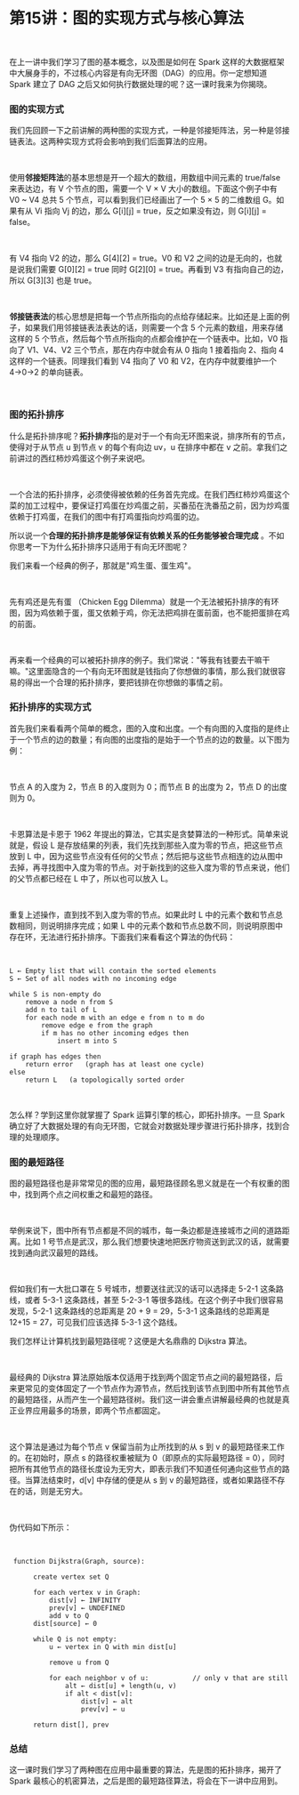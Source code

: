 # 第15讲：图的实现方式与核心算法

<br />

在上一讲中我们学习了图的基本概念，以及图是如何在 Spark 这样的大数据框架中大展身手的，不过核心内容是有向无环图（DAG）的应用。你一定想知道 Spark 建立了 DAG 之后又如何执行数据处理的呢？这一课时我来为你揭晓。  

### **图的实现方式**

我们先回顾一下之前讲解的两种图的实现方式，一种是邻接矩阵法，另一种是邻接链表法。这两种实现方式将会影响到我们后面算法的应用。

<br />

使用**邻接矩阵法**的基本思想是开一个超大的数组，用数组中间元素的 true/false 来表达边，有 V 个节点的图，需要一个 V × V 大小的数组。下面这个例子中有 V0 \~ V4 总共 5 个节点，可以看到我们已经画出了一个 5 × 5 的二维数组 G。如果有从 Vi 指向 Vj 的边，那么 G\[i\]\[j\] = true，反之如果没有边，则 G\[i\]\[j\] = false。

<br />

有 V4 指向 V2 的边，那么 G\[4\]\[2\] = true。V0 和 V2 之间的边是无向的，也就是说我们需要 G\[0\]\[2\] = true 同时 G\[2\]\[0\] = true。再看到 V3 有指向自己的边，所以 G\[3\]\[3\] 也是 true。

<br />


<Image alt="" src="https://s0.lgstatic.com/i/image3/M01/68/BA/Cgq2xl5PhMCAeUfMAAGzC982uo4755.png"/> 


<br />

**邻接链表法**的核心思想是把每一个节点所指向的点给存储起来。比如还是上面的例子，如果我们用邻接链表法表达的话，则需要一个含 5 个元素的数组，用来存储这样的 5 个节点，然后每个节点所指向的点都会维护在一个链表中。比如，V0 指向了 V1、V4、V2 三个节点，那在内存中就会有从 0 指向 1 接着指向 2、指向 4 这样的一个链表。同理我们看到 V4 指向了 V0 和 V2，在内存中就要维护一个 4→0→2 的单向链表。

<br />


<Image alt="" src="https://s0.lgstatic.com/i/image3/M01/68/BA/Cgq2xl5PhP6AOqjUAAJeI18cJBs969.png"/> 


### **图的拓扑排序**

什么是拓扑排序呢？**拓扑排序**指的是对于一个有向无环图来说，排序所有的节点，使得对于从节点 u 到节点 v 的每个有向边 uv，u 在排序中都在 v 之前。拿我们之前讲过的西红柿炒鸡蛋这个例子来说吧。

<br />


<Image alt="" src="https://s0.lgstatic.com/i/image3/M01/68/BA/Cgq2xl5PhRiASCvUAAEg6MYD32c725.png"/> 


<br />

一个合法的拓扑排序，必须使得被依赖的任务首先完成。在我们西红柿炒鸡蛋这个菜的加工过程中，要保证打鸡蛋在炒鸡蛋之前，买番茄在洗番茄之前，因为炒鸡蛋依赖于打鸡蛋，在我们的图中有打鸡蛋指向炒鸡蛋的边。

所以说一个**合理的拓扑排序是能够保证有依赖关系的任务能够被合理完成** 。不如你思考一下为什么拓扑排序只适用于有向无环图呢？

我们来看一个经典的例子，那就是"鸡生蛋、蛋生鸡"。

<br />


<Image alt="" src="https://s0.lgstatic.com/i/image3/M01/68/BA/Cgq2xl5PhTaATFu_AADm09R0Qrs108.png"/> 


先有鸡还是先有蛋 （Chicken Egg Dilemma）就是一个无法被拓扑排序的有环图，因为鸡依赖于蛋，蛋又依赖于鸡，你无法把鸡排在蛋前面，也不能把蛋排在鸡的前面。

<br />


<Image alt="" src="https://s0.lgstatic.com/i/image3/M01/68/BA/Cgq2xl5PhVmABMV-AACqQHeznac129.png"/> 


<br />

再来看一个经典的可以被拓扑排序的例子。我们常说："等我有钱要去干嘛干嘛。"这里面隐含的一个有向无环图就是钱指向了你想做的事情，那么我们就很容易的得出一个合理的拓扑排序，要把钱排在你想做的事情之前。

### **拓扑排序的实现方式**

首先我们来看看两个简单的概念，图的入度和出度。一个有向图的入度指的是终止于一个节点的边的数量；有向图的出度指的是始于一个节点的边的数量。以下图为例：

<br />


<Image alt="" src="https://s0.lgstatic.com/i/image3/M01/68/BA/Cgq2xl5PhXqAHIPnAAFlOiiY74g976.png"/> 


<br />

节点 A 的入度为 2，节点 B 的入度则为 0；而节点 B 的出度为 2，节点 D 的出度则为 0。

<br />

卡恩算法是卡恩于 1962 年提出的算法，它其实是贪婪算法的一种形式。简单来说就是，假设 L 是存放结果的列表，我们先找到那些入度为零的节点，把这些节点放到 L 中，因为这些节点没有任何的父节点；然后把与这些节点相连的边从图中去掉，再寻找图中入度为零的节点。对于新找到的这些入度为零的节点来说，他们的父节点都已经在 L 中了，所以也可以放入 L。

<br />

重复上述操作，直到找不到入度为零的节点。如果此时 L 中的元素个数和节点总数相同，则说明排序完成；如果 L 中的元素个数和节点总数不同，则说明原图中存在环，无法进行拓扑排序。下面我们来看看这个算法的伪代码：

<br />

```
L ← Empty list that will contain the sorted elements
S ← Set of all nodes with no incoming edge

while S is non-empty do
    remove a node n from S
    add n to tail of L
    for each node m with an edge e from n to m do
        remove edge e from the graph
        if m has no other incoming edges then
            insert m into S

if graph has edges then
    return error   (graph has at least one cycle)
else 
    return L   (a topologically sorted order
```

<br />

怎么样？学到这里你就掌握了 Spark 运算引擎的核心，即拓扑排序。一旦 Spark 确立好了大数据处理的有向无环图，它就会对数据处理步骤进行拓扑排序，找到合理的处理顺序。

### **图的最短路径**

图的最短路径也是非常常见的图的应用，最短路径顾名思义就是在一个有权重的图中，找到两个点之间权重之和最短的路径。

<br />

举例来说下，图中所有节点都是不同的城市，每一条边都是连接城市之间的道路距离。比如 1 号节点是武汉，那么我们想要快速地把医疗物资送到武汉的话，就需要找到通向武汉最短的路线。

<br />


<Image alt="" src="https://s0.lgstatic.com/i/image3/M01/68/BB/Cgq2xl5PhcKAUl9LAAF9nDbbVCQ658.png"/> 


<br />

假如我们有一大批口罩在 5 号城市，想要送往武汉的话可以选择走 5-2-1 这条路线，或者 5-3-1 这条路线，甚至 5-2-3-1 等很多路线。在这个例子中我们很容易发现，5-2-1 这条路线的总距离是 20 + 9 = 29，5-3-1 这条路线的总距离是 12+15 = 27，可见我们应该选择 5-3-1 这个路线。

我们怎样让计算机找到最短路径呢？这便是大名鼎鼎的 Dijkstra 算法。

<br />

最经典的 Dijkstra 算法原始版本仅适用于找到两个固定节点之间的最短路径，后来更常见的变体固定了一个节点作为源节点，然后找到该节点到图中所有其他节点的最短路径，从而产生一个最短路径树。我们这一讲会重点讲解最经典的也就是真正业界应用最多的场景，即两个节点都固定。

<br />

这个算法是通过为每个节点 v 保留当前为止所找到的从 s 到 v 的最短路径来工作的。在初始时，原点 s 的路径权重被赋为 0（即原点的实际最短路径 = 0），同时把所有其他节点的路径长度设为无穷大，即表示我们不知道任何通向这些节点的路径。当算法结束时，d\[v\] 中存储的便是从 s 到 v 的最短路径，或者如果路径不存在的话，则是无穷大。

<br />

伪代码如下所示：

<br />

```
 function Dijkstra(Graph, source):

      create vertex set Q

      for each vertex v in Graph:             
          dist[v] ← INFINITY                  
          prev[v] ← UNDEFINED                 
          add v to Q                      
      dist[source] ← 0                        
      
      while Q is not empty:
          u ← vertex in Q with min dist[u]    
                                              
          remove u from Q 
          
          for each neighbor v of u:           // only v that are still in Q
              alt ← dist[u] + length(u, v)
              if alt < dist[v]:               
                  dist[v] ← alt 
                  prev[v] ← u 

      return dist[], prev
```

### 总结

这一课时我们学习了两种图在应用中最重要的算法，先是图的拓扑排序，揭开了 Spark 最核心的机密算法，之后是图的最短路径算法，将会在下一讲中应用到。

